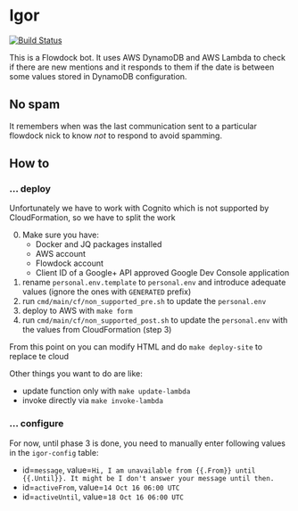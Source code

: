# Igor

[![Build Status](https://semaphoreci.com/api/v1/milanaleksic/igor/branches/master/badge.svg)](https://semaphoreci.com/milanaleksic/igor)

This is a Flowdock bot. It uses AWS DynamoDB and AWS Lambda to check 
if there are new mentions and it responds to them if the date is between some
values stored in DynamoDB configuration.

## No spam

It remembers when was the last communication sent to a particular flowdock nick
to know _not_ to respond to avoid spamming.

## How to

### ... deploy

Unfortunately we have to work with Cognito which is not supported by CloudFormation,
so we have to split the work 

0. Make sure you have:
    - Docker and JQ packages installed
    - AWS account
    - Flowdock account
    - Client ID of a Google+ API approved Google Dev Console application
1. rename `personal.env.template` to `personal.env` and introduce adequate values (ignore the ones with `GENERATED` prefix)
2. run `cmd/main/cf/non_supported_pre.sh` to update the `personal.env`
3. deploy to AWS with `make form`
4. run `cmd/main/cf/non_supported_post.sh` to update the `personal.env` with the values from CloudFormation (step 3)

From this point on you can modify HTML and do `make deploy-site` to replace te cloud

Other things you want to do are like:
- update function only with `make update-lambda`
- invoke directly via `make invoke-lambda`

### ... configure

For now, until phase 3 is done, you need to manually enter following values in the `igor-config` table:

- id=`message`, value=`Hi, I am unavailable from {{.From}} until {{.Until}}. It might be I don't answer your message until then.`
- id=`activeFrom`, value=`14 Oct 16 06:00 UTC`
- id=`activeUntil`, value=`18 Oct 16 06:00 UTC`
